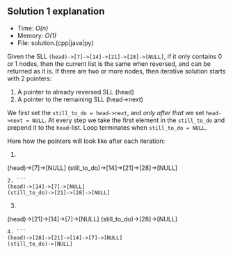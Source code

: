 ## Solution 1 explanation
* Time: _O(n)_
* Memory: _O(1)_
* File: solution.(cpp|java|py)

Given the SLL `(head)->[7]->[14]->[21]->[28]->[NULL]`, if it only contains 0 or 1 nodes, then the current list is the same when reversed, and can be returned as it is. If there are two or more nodes, then iterative solution starts with 2 pointers:
1. A pointer to already reversed SLL (head)
2. A pointer to the remaining SLL (head->next)

We first set the `still_to_do = head->next`, and _only after that_ we set `head->next = NULL`. At every step we take the first element in the `still_to_do` and prepend it to the `head`-list. Loop terminates when `still_to_do = NULL`.

Here how the pointers will look like after each iteration:
1. ```
(head)->[7]->[NULL]
(still_to_do)->[14]->[21]->[28]->[NULL]
```
2. ```
(head)->[14]->[7]->[NULL]
(still_to_do)->[21]->[28]->[NULL]
```
3. ```
(head)->[21]->[14]->[7]->[NULL]
(still_to_do)->[28]->[NULL]
```
4. ```
(head)->[28]->[21]->[14]->[7]->[NULL]
(still_to_do)->[NULL]
```
